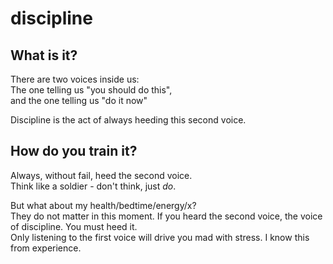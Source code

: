 # discipline

## What is it?

There are two voices inside us:  
The one telling us "you should do this",  
and the one telling us "do it now"  

Discipline is the act of always heeding this second voice.  

## How do you train it?

Always, without fail, heed the second voice.  
Think like a soldier - don't think, just *do*.

But what about my health/bedtime/energy/x?  
They do not matter in this moment. If you heard the second voice, the voice of discipline. You must heed it.  
Only listening to the first voice will drive you mad with stress. I know this from experience.  
